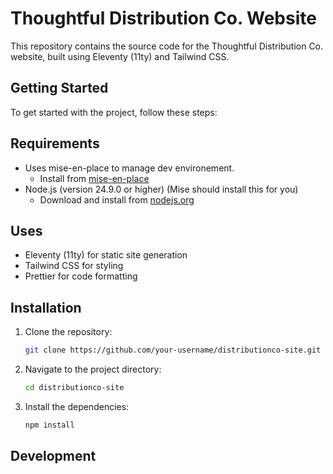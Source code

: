 # Thoughtful Distribution Co. Website

This repository contains the source code for the Thoughtful Distribution Co. website, built using Eleventy (11ty) and Tailwind CSS.

## Getting Started

To get started with the project, follow these steps:

## Requirements

- Uses mise-en-place to manage dev environement.
  - Install from [mise-en-place](https://mise.jdx.dev)
- Node.js (version 24.9.0 or higher) (Mise should install this for you)
  - Download and install from [nodejs.org](https://nodejs.org/)

## Uses

- Eleventy (11ty) for static site generation
- Tailwind CSS for styling
- Prettier for code formatting

## Installation

1. Clone the repository:
   ```bash
   git clone https://github.com/your-username/distributionco-site.git
   ```
2. Navigate to the project directory:
   ```bash
   cd distributionco-site
   ```
3. Install the dependencies:
   ```bash
   npm install
   ```

## Development
